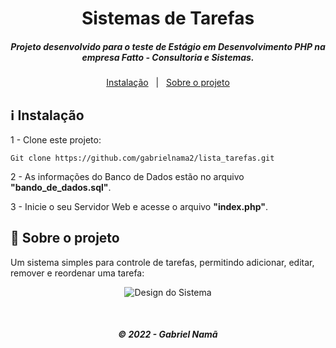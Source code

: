 <h1 align="center">
    Sistemas de Tarefas
</h1>

<h5 align="center">
  Projeto desenvolvido para o teste de Estágio em Desenvolvimento PHP na empresa Fatto - Consultoria e Sistemas.
</h5>

<p align="center" direction="row">
  <a href="#information_source-instalação">Instalação</a>&nbsp;&nbsp;&nbsp;|&nbsp;&nbsp;
  <a href="#rocket-sobre-o-projeto">Sobre o projeto</a>
</p>

## :information_source: Instalação

1 - Clone este projeto:

```
Git clone https://github.com/gabrielnama2/lista_tarefas.git
```

2 - As informações do Banco de Dados estão no arquivo <b>"bando_de_dados.sql"</b>.

3 - Inicie o seu Servidor Web e acesse o arquivo <b>"index.php"</b>.


## :rocket: Sobre o projeto

Um sistema simples para controle de tarefas, permitindo adicionar, editar, remover e reordenar uma tarefa:
</br>
<p align="center">
  <img alt="Design do Sistema" src="https://github.com/gabrielnama2/lista_tarefas/blob/gabriel/img/design_do_sistema.png">
</p>
</br>

<h5 align="center">
  ©	2022 - Gabriel Namã
</h5>
